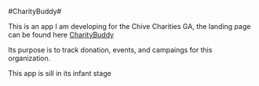 #CharityBuddy#

This is an app I am developing for the Chive Charities GA, the landing page can be found here <a href="https://infinite-everglades-85356.herokuapp.com">CharityBuddy</a>

Its purpose is to track donation, events, and campaings for this organization. 

This app is sill in its infant stage
